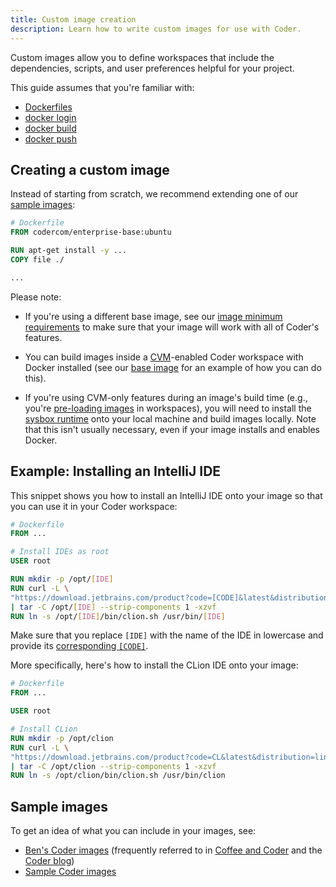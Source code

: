 ```yaml
---
title: Custom image creation
description: Learn how to write custom images for use with Coder.
---
```


Custom images allow you to define workspaces that include the dependencies,
scripts, and user preferences helpful for your project.

This guide assumes that you're familiar with:

- [Dockerfiles](https://docs.docker.com/engine/reference/builder/)
- [docker login](https://docs.docker.com/engine/reference/commandline/login/)
- [docker build](https://docs.docker.com/engine/reference/commandline/build/)
- [docker push](https://docs.docker.com/engine/reference/commandline/push/)

## Creating a custom image

Instead of starting from scratch, we recommend extending one of our
[sample images](https://github.com/cdr/enterprise-images):

```Dockerfile
# Dockerfile
FROM codercom/enterprise-base:ubuntu

RUN apt-get install -y ...
COPY file ./

...
```

Please note:

- If you're using a different base image, see our
  [image minimum requirements](https://github.com/cdr/enterprise-images/#image-minimums)
  to make sure that your image will work with all of Coder's features.

- You can build images inside a
  [CVM](../admin/workspace-management/cvms.md)-enabled Coder workspace with
  Docker installed (see our [base
  image](https://github.com/cdr/enterprise-images/tree/main/images/base) for an
  example of how you can do this).

- If you're using CVM-only features during an image's build time (e.g., you're
  [pre-loading
  images](https://github.com/nestybox/sysbox/blob/master/docs/quickstart/images.md#building-a-system-container-that-includes-inner-container-images--v012-)
  in workspaces), you will need to install the [sysbox
  runtime](https://github.com/nestybox/sysbox) onto your local machine and build
  images locally. Note that this isn't usually necessary, even if your image
  installs and enables Docker.

## Example: Installing an IntelliJ IDE

This snippet shows you how to install an IntelliJ IDE onto your image so that
you can use it in your Coder workspace:

```Dockerfile
# Dockerfile
FROM ...

# Install IDEs as root
USER root

RUN mkdir -p /opt/[IDE]
RUN curl -L \
"https://download.jetbrains.com/product?code=[CODE]&latest&distribution=linux" \
| tar -C /opt/[IDE] --strip-components 1 -xzvf
RUN ln -s /opt/[IDE]/bin/clion.sh /usr/bin/[IDE]
```

Make sure that you replace `[IDE]` with the name of the IDE in lowercase and
provide its
[corresponding `[CODE]`](https://plugins.jetbrains.com/docs/marketplace/product-codes.html).

More specifically, here's how to install the CLion IDE onto your image:

```Dockerfile
# Dockerfile
FROM ...

USER root

# Install CLion
RUN mkdir -p /opt/clion
RUN curl -L \
"https://download.jetbrains.com/product?code=CL&latest&distribution=linux" \
| tar -C /opt/clion --strip-components 1 -xzvf
RUN ln -s /opt/clion/bin/clion.sh /usr/bin/clion
```

## Sample images

To get an idea of what you can include in your images, see:

- [Ben's Coder images](https://github.com/bpmct/cdr-images) (frequently referred
  to in [Coffee and Coder](https://community.coder.com/coffee-and-coder) and the
  [Coder blog](https://coder.com/blog))
- [Sample Coder images](https://github.com/cdr/enterprise-images)
